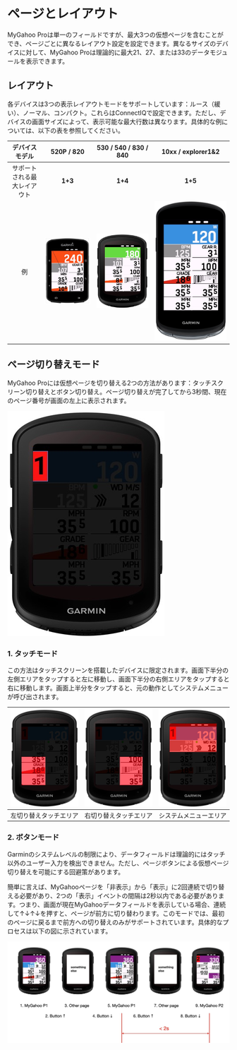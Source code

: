 # ページとレイアウト
MyGahoo Proは単一のフィールドですが、最大3つの仮想ページを含むことができ、ページごとに異なるレイアウト設定を設定できます。異なるサイズのデバイスに対して、MyGahoo Proは理論的に最大21、27、または33のデータモジュールを表示できます。

## レイアウト
各デバイスは3つの表示レイアウトモードをサポートしています：ルース（緩い）、ノーマル、コンパクト。これらはConnectIQで設定できます。ただし、デバイスの画面サイズによって、表示可能な最大行数は異なります。具体的な例については、以下の表を参照してください。

| デバイスモデル     | 520P / 820               | 530 / 540 / 830 / 840         | 10xx / explorer1&2           |
|:-----------------:|:------------------------:|:-----------------------------:|:----------------------------:|
| サポートされる最大レイアウト | **1+3**                  | **1+4**                        | **1+5**                       |
| 例           | ![520](images/520p_max.jpg) | ![540](images/540_max.jpg)   | ![1040](images/1040_max.jpg) |


## ページ切り替えモード
MyGahoo Proには仮想ページを切り替える2つの方法があります：タッチスクリーン切り替えとボタン切り替え。ページ切り替えが完了してから3秒間、現在のページ番号が画面の左上に表示されます。

![page number](images/page_num.jpg)

### 1. タッチモード
この方法はタッチスクリーンを搭載したデバイスに限定されます。画面下半分の左側エリアをタップすると左に移動し、画面下半分の右側エリアをタップすると右に移動します。画面上半分をタップすると、元の動作としてシステムメニューが呼び出されます。

|  ![page01](images/page_l.jpg) | ![page02](images/page_r.jpg) | ![page03](images/page_up.jpg) | 
|:-------------------------:|:-------------------------:|:-------------------------:|
|  左切り替えタッチエリア | 右切り替えタッチエリア | システムメニューエリア | 

### 2. ボタンモード
Garminのシステムレベルの制限により、データフィールドは理論的にはタッチ以外のユーザー入力を検出できません。ただし、ページボタンによる仮想ページ切り替えを可能にする回避策があります。

簡単に言えば、MyGahooページを「非表示」から「表示」に2回連続で切り替える必要があり、2つの「表示」イベントの間隔は2秒以内である必要があります。つまり、画面が現在MyGahooデータフィールドを表示している場合、連続して↑↓↑↓を押すと、ページが前方に切り替わります。このモードでは、最初のページに戻るまで前方への切り替えのみがサポートされています。具体的なプロセスは以下の図に示されています。

![page button](images/page_button.jpg)